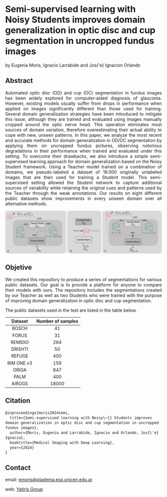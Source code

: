 # Semi-supervised learning with Noisy Students improves domain generalization in optic disc and cup segmentation in uncropped fundus images
by Eugenia Moris, Ignacio Larrabide and Jos{\'e} Ignacion Orlando

## Abstract

<p align="justify">
Automated optic disc (OD) and cup (OC) segmentation in fundus images has been widely explored for computer-aided diagnosis of glaucoma. 
However, existing models usually suffer from drops in performance when applied on images significantly different than those used for training.
Several domain generalization strategies have been introduced to mitigate this issue, although they are trained and evaluated using images manually cropped around the optic nerve head. 
This operation eliminates most sources of domain variation, therefore overestimating their actual ability to cope with new, unseen patterns. 
In this paper, we analyze the most recent and accurate methods for domain generalization in OD/OC segmentation by applying them on uncropped fundus pictures, observing notorious degradations in their performance when trained and evaluated under this setting.
To overcome their drawbacks, we also introduce a simple semi-supervised learning approach for domain generalization based on the Noisy Student framework.
Using a Teacher model trained on a combination of domains, we pseudo-labeled a dataset of 18.000 originally unlabeled images that are then used for training a Student model.
This semi-supervised setting allowed the Student network to capture additional sources of variability while retaining the original cues and patterns used by the Teacher through the weak annotations.
Our results on eight different public datasets show improvements in every unseen domain over all alternative methods.
</p>


![Alt text](https://github.com/eugeniaMoris/Noisy_student_ODOC_MIDL_2024/blob/main/method.png "Metodology used")

## Objetive
<p align="justify">
We created this repository to produce a series of segmentations for various public datasets. Our goal is to provide a platform for anyone to compare their models with ours. The repository includes the segmentations created by our Teacher as well as two Students who were trained with the purpose of improving domain generalization in optic disc and cup segmentation. 
</p>

The public datasets used in the test are listed in the table below.



| Dataset    | Number of samples | 
|:----------:|:-----------------:|
| BOSCH      | 41    |
| FORUS      | 31    |
| REMIDIO    | 264   |
| DRISHTI    | 50    |
| REFUGE     | 400   |
| RIM ONE v3 | 159   |
| ORIGA      | 647   |
| PALM       | 400   |
| AIROGS     | 18000 |




## Citation

```
@inproceedings{moris2024semi,
  title={Semi-supervised learning with Noisy\~{} Students improves domain generalization in optic disc and cup segmentation in uncropped fundus images},
  author={Moris, Eugenia and Larrabide, Ignacio and Orlando, Jos{\'e} Ignacio},
  booktitle={Medical Imaging with Deep Learning},
  year={2024}
}
```

## Contact

email: emoris@pladema.exa.unicen.edu.ar

web: [Yatiris Group](https://yatiris.github.io/people/eugenia_moris/index.html)


